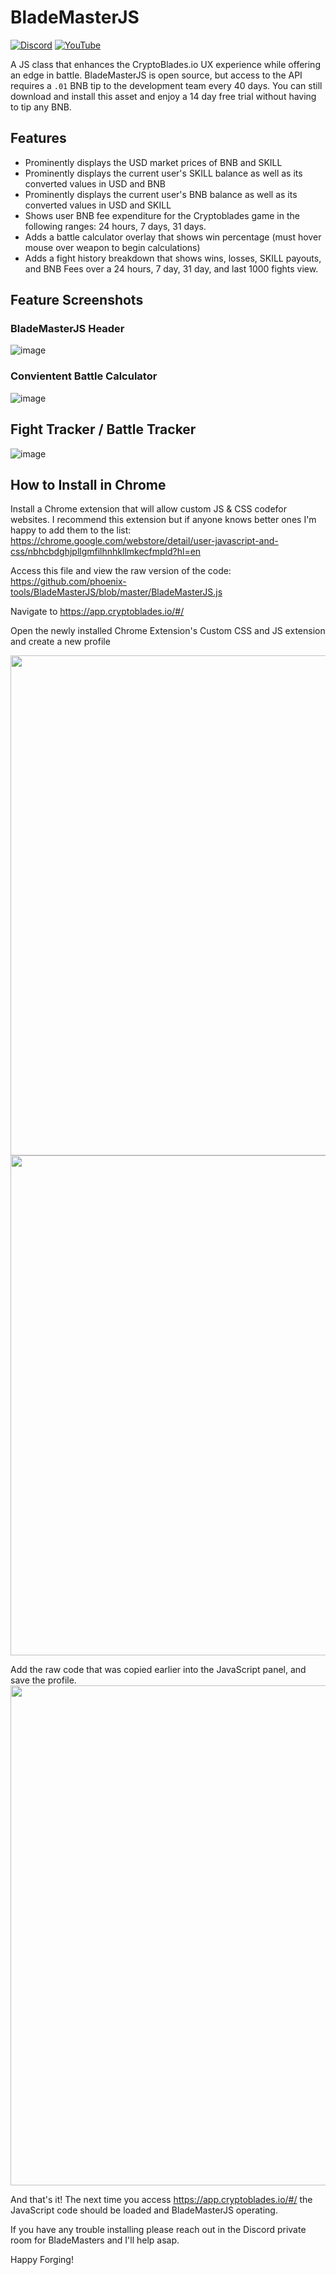 # BladeMasterJS
[![Discord](https://img.shields.io/discord/870816354612170842?color=%235865f2&label=Discord&logo=discord&logoColor=%23fff&style=for-the-badge)](https://discord.gg/6AjVj3s9aN)
[![YouTube](https://img.shields.io/youtube/channel/views/UCQD9zAJeF1q4r8haWkia0rA?label=Youtube&style=for-the-badge)](https://www.youtube.com/channel/UCQD9zAJeF1q4r8haWkia0rA)


A JS class that enhances the CryptoBlades.io UX experience while offering an edge in battle. BladeMasterJS is open source, but access to the API requires a `.01` BNB tip to the development team every 40 days.  You can still download and install this asset and enjoy a 14 day free trial without having to tip any BNB. 


## Features

* Prominently displays the USD market prices of BNB and SKILL
* Prominently displays the current user's SKILL balance as well as its converted values in USD and BNB
* Prominently displays the current user's BNB balance as well as its converted values in USD and SKILL
* Shows user BNB fee expenditure for the Cryptoblades game in the following ranges: 24 hours, 7 days, 31 days.
* Adds a battle calculator overlay that shows win percentage (must hover mouse over weapon to begin calculations)
* Adds a fight history breakdown that shows wins, losses, SKILL payouts, and BNB Fees over a 24 hours, 7 day, 31 day, and last 1000 fights view.

## Feature Screenshots

### BladeMasterJS Header
![image](https://user-images.githubusercontent.com/2002207/128645628-1c52d3e0-e2ad-4fd8-891a-c1f1b273fc90.png)


### Convientent Battle Calculator
![image](https://user-images.githubusercontent.com/2002207/128645632-2cc81cef-46f0-4f1a-8971-3af18bd663f2.png)

## Fight Tracker / Battle Tracker
![image](https://user-images.githubusercontent.com/2002207/130533974-972da6e1-06bd-4906-a5b8-66ad002bbdd7.png)


## How to Install in Chrome

Install a Chrome extension that will allow custom JS & CSS codefor websites. I recommend this extension but if anyone knows better ones I'm happy to add them to the list:
https://chrome.google.com/webstore/detail/user-javascript-and-css/nbhcbdghjpllgmfilhnhkllmkecfmpld?hl=en

Access this file and view the raw version of the code:
https://github.com/phoenix-tools/BladeMasterJS/blob/master/BladeMasterJS.js

Navigate to https://app.cryptoblades.io/#/

Open the newly installed Chrome Extension's Custom CSS and JS extension and create a new profile

<img src="https://user-images.githubusercontent.com/2002207/127751640-db633258-a0f3-4c78-82d5-8c479f67ded1.png" width="800">
<img src="https://user-images.githubusercontent.com/2002207/128646467-657c566b-2abf-4257-a007-4046923ae12b.png" width="800">

Add the raw code that was copied earlier into the JavaScript panel, and save the profile.
<img src="https://user-images.githubusercontent.com/2002207/127751690-ab1a8907-428f-47e5-af48-03c2ba43f6a8.png" width="800">

And that's it! The next time you access https://app.cryptoblades.io/#/ the JavaScript code should be loaded and BladeMasterJS operating. 

If you have any trouble installing please reach out in the Discord private room for BladeMasters and I'll help asap.

Happy Forging! 
